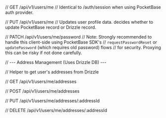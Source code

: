 
// GET /api/v1/users/me
// Identical to /auth/session when using PocketBase auth provider.


// PUT /api/v1/users/me
// Updates user profile data. decides whether to update PocketBase record or Drizzle record.


// PATCH /api/v1/users/me/password
// Note: Strongly recommended to handle this client-side using PocketBase SDK's
// `requestPasswordReset` or `updatePassword` (which requires old password) flows
// for security. Proxying this can be risky if not done carefully.

// --- Address Management (Uses Drizzle DB) ---

// Helper to get user's addresses from Drizzle

// GET /api/v1/users/me/addresses

// POST /api/v1/users/me/addresses


// PUT /api/v1/users/me/addresses/:addressId


// DELETE /api/v1/users/me/addresses/:addressId
